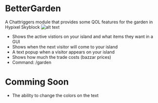 # BetterGarden
A Chattriggers module that provides some QOL features for the garden in Hypixel Skyblock
![alt text](https://i.imgur.com/ZehrAiX.png)
  - Shows the active vistiors on your island and what items they want in a GUI
  - Shows when the next visitor will come to your island
  - A text popup when a visitor appears on your island
  - Shows how much the trade costs (bazzar prices) 
  - Command: /garden
# Comming Soon
  - The ability to change the colors on the text
   
